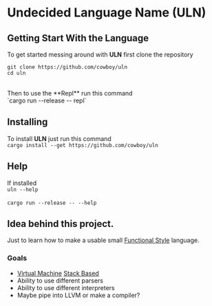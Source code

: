 # Undecided Language Name (ULN)

## Getting Start With the Language

To get started messing around with **ULN** first clone the repository
<br>
```shell
git clone https://github.com/cowboy/uln
cd uln
```
</br>
Then to use the **Repl** run this command
<br>
`cargo run --release -- repl`
</br>

## Installing

To install **ULN** just run this command
<br>
`cargo install --get https://github.com/cowboy/uln`
</br>

## Help

If installed
<br>
`uln --help`
</br>
<br>
`cargo run --release -- --help`
</br>


## Idea behind this project.

Just to learn how to make a usable small [Functional Style](https://en.wikipedia.org/wiki/Functional_programming) language.

### Goals
- [Virtual Machine](https://en.wikipedia.org/wiki/Java_virtual_machine) [Stack Based](https://en.wikipedia.org/wiki/Stack_machine)
- Ability to use different parsers
- Ability to use different interpreters
- Maybe pipe into LLVM or make a compiler?




